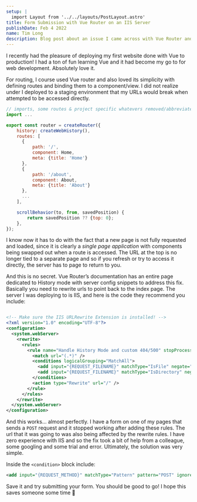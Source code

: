 ```yaml
---
setup: |
  import Layout from '../../layouts/PostLayout.astro'
title: Form Submission with Vue Router on an IIS Server
publishDate: Feb 4 2022
name: Tim Long
description: Blog post about an issue I came across with Vue Router and URL Rewriting on an IIS Server
---
```


I recently had the pleasure of deploying my first website done with Vue to production! I had a ton of fun learning Vue and it had become my go to for web development. Absolutely love it.

For routing, I course used Vue router and also loved its simplicity with defining routes and binding them to a component/view. I did not realize under I deployed to a staging environment that my URLs would break when attempted to be accessed directly.

```js
// imports, some routes & project specific whatevers removed/abbreviated
import ...

export const router = createRouter({
    history: createWebHistory(),
    routes: [
      { 
          path: '/', 
          component: Home,
          meta: {title: 'Home'}
      },
      { 
          path: '/about',
          component: About,
          meta: {title: 'About'}
      },
      ...
    ],

    scrollBehavior(to, from, savedPosition) {
        return savedPosition ?? {top: 0};
    },
});
```

I know now it has to do with the fact that a new page is not fully requested and loaded, since it is clearly a *single page application* with components being swapped out when a route is accessed. The URL at the top is no longer tied to a separate page and so if you refresh or try to access it directly, the server has to page to return to you.

And this is no secret. Vue Router’s documentation has an entire page dedicated to History mode with server config snippets to address this fix. Basically you need to rewrite urls to point back to the index page. The server I was deploying to is IIS, and here is the code they recommend you include:

```xml

<!-- Make sure the IIS URLRewrite Extension is installed! -->
<?xml version="1.0" encoding="UTF-8"?>
<configuration>
  <system.webServer>
    <rewrite>
      <rules>
        <rule name="Handle History Mode and custom 404/500" stopProcessing="true">
          <match url="(.*)" />
          <conditions logicalGrouping="MatchAll">
            <add input="{REQUEST_FILENAME}" matchType="IsFile" negate="true" />
            <add input="{REQUEST_FILENAME}" matchType="IsDirectory" negate="true" />
          </conditions>
          <action type="Rewrite" url="/" />
        </rule>
      </rules>
    </rewrite>
  </system.webServer>
</configuration>
```

And this works… almost perfectly. I have a form on one of my pages that sends a `POST` request and it stopped working after adding these rules. The url that it was going to was also being affected by the rewrite rules. I have zero experience with IIS and so the fix took a bit of help from a colleague, some googling and some trial and error. Ultimately, the solution was very simple.

Inside the `<condition>` block include:

```xml
<add input="{REQUEST_METHOD}" matchType="Pattern" pattern="POST" ignoreCase="true" negate="true" />
```

Save it and try submitting your form. You should be good to go! I hope this saves someone some time 🙂